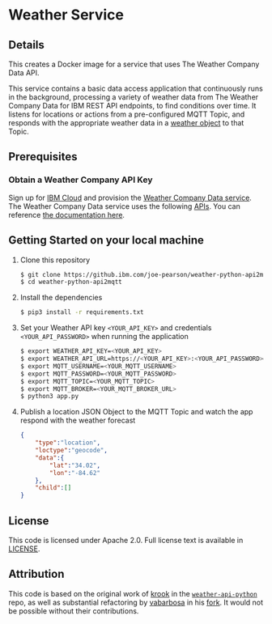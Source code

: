 # Weather Service

## Details

This creates a Docker image for a service that uses The Weather Company Data API. 

This service contains a basic data access application that continuously runs in the background, 
processing a variety of weather data from The Weather Company Data for IBM REST API endpoints, 
to find conditions over time.  It listens for locations or actions from 
a pre-configured MQTT Topic, and responds with the appropriate weather data
in a [weather object](../examples/weather.json) to that Topic.

## Prerequisites

### Obtain a Weather Company API Key

Sign up for [IBM Cloud](https://cloud.ibm.com/login) and 
provision the [Weather Company Data service](https://cloud.ibm.com/catalog/services/weather-company-data). 
The Weather Company Data service uses the following [APIs](https://twcservice.mybluemix.net/rest-api/). 
You can reference [the documentation here](https://cloud.ibm.com/docs/services/Weather?topic=weather-insights_weather_overview).

## Getting Started on your local machine

1. Clone this repository

   ``` bash
   $ git clone https://github.ibm.com/joe-pearson/weather-python-api2mqtt.git
   $ cd weather-python-api2mqtt
   ```  

2. Install the dependencies

   ``` bash
   $ pip3 install -r requirements.txt
   ```

3. Set your Weather API key `<YOUR_API_KEY>` and credentials `<YOUR_API_PASSWORD>` when running the application

   ``` bash
   $ export WEATHER_API_KEY=<YOUR_API_KEY>
   $ export WEATHER_API_URL=https://<YOUR_API_KEY>:<YOUR_API_PASSWORD>@twcservice.mybluemix.net/api/weather
   $ export MQTT_USERNAME=<YOUR_MQTT_USERNAME>
   $ export MQTT_PASSWORD=<YOUR_MQTT_PASSWORD>
   $ export MQTT_TOPIC=<YOUR_MQTT_TOPIC>
   $ export MQTT_BROKER=<YOUR_MQTT_BROKER_URL>
   $ python3 app.py
   ```

4. Publish a location JSON Object to the MQTT Topic and watch the app respond with the weather forecast

    ``` json
    {
        "type":"location",
        "loctype":"geocode",
        "data":{
            "lat":"34.02",
            "lon":"-84.62"
        },
        "child":[]
    }
    ```

## License

This code is licensed under Apache 2.0. Full license text is available in [LICENSE](https://github.com/Call-for-Code/weather-api-python/tree/master/LICENSE).

## Attribution

This code is based on the original work of [krook](https://github.com/krook) in the [`weather-api-python`](https://github.com/Call-for-Code/weather-api-python) repo, as well as substantial refactoring by [vabarbosa](https://github.com/vabarbosa) in his [fork](https://github.com/vabarbosa/weather-api-python).  It would not be possible without their contributions.